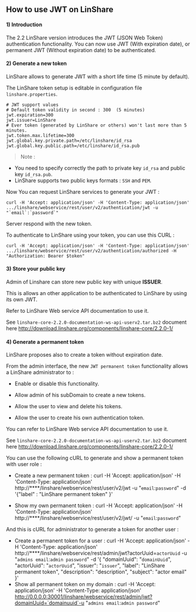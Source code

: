 ##  How to use JWT on LinShare

#### 1) Introduction

The 2.2 LinShare version introduces the JWT (JSON Web Token) authentication functionality. You can now use JWT (With expiration date), or permanent JWT (Without expiration date) to be authenticated.


#### 2) Generate a new token

LinShare allows to generate JWT with a short  life time (5 minute by default).

The LinShare token setup is editable in configuration file `linshare.properties`.

```
# JWT support values
# Default token validity in second : 300  (5 minutes)
jwt.expiration=300
jwt.issuer=LinShare
# Ever token (generated by LinShare or others) won't last more than 5 minutes.
jwt.token.max.lifetime=300
jwt.global.key.private.path=/etc/linshare/id_rsa
jwt.global.key.public.path=/etc/linshare/id_rsa.pub
```

> Note : <br>
* You need to specify correctly the path to private key `id_rsa` and public key `id_rsa.pub`.<br>
* LinShare supports two public keys formats : `SSH` and `PEM`.<br>

Now You can request LinShare services to generate your JWT :

    curl -H 'Accept: application/json' -H 'Content-Type: application/json' .../linshare/webservice/rest/user/v2/authentication/jwt -u "`email`:`password`"

Server respond with the new token.

To authenticate to LinShare using your token, you can use this CURL :

    curl -H 'Accept: application/json' -H 'Content-Type: application/json' .../linshare/webservice/rest/user/v2/authentication/authorized -H "Authorization: Bearer $token"

#### 3) Store your public key

Admin of Linshare can store new public key with unique __ISSUER__.

This is allows an other application to be authenticated to LinShare by using its own JWT.

Refer to LinShare Web service API documentation to use it.

See `linshare-core-2.2.0-documentation-ws-api-userv2.tar.bz2` document here  http://download.linshare.org/components/linshare-core/2.2.0-1/

#### 4) Generate a permanent token

LinShare proposes also to create a token without expiration date.

From the admin interface, the new `JWT permanent token` functionality allows a LinShare administrator to :

* Enable or disable this functionality.

* Allow admin of his subDomain to create a new tokens.

* Allow the user to view and delete his tokens.

* Allow the user to create his own authentication token.

You can refer to LinShare Web service API documentation to use it.

See `linshare-core-2.2.0-documentation-ws-api-userv2.tar.bz2` document here  http://download.linshare.org/components/linshare-core/2.2.0-1/

You can use the following cURL to generate and show a permanent token with user role :

* Create a new permanent token :
      curl -H 'Accept: application/json' -H 'Content-Type: application/json' http://****/linshare/webservice/rest/user/v2/jwt -u "`email`:`password`"  -d '{"label" : "LinShare permanent token" }'

* Show my own permanent token :
      curl -H 'Accept: application/json' -H 'Content-Type: application/json' http://****/linshare/webservice/rest/user/v2/jwt/ -u "`email`:`password`"

And this is cURL for administrator to generate a token for another user :

* Create a permanent token for a user :
      curl -H 'Accept: application/json' -H 'Content-Type: application/json' http://****/linshare/webservice/rest/admin/jwt?actorUuid=`actorUuid` -u "`admins email`:`admin password`"
      -d '{
        "domainUuid": "`domainUuid`",
        "actorUuid": "`actorUuid`",
        "issuer": "`issuer`",
        "label": "LinShare permanent token",
        "description": "description",
        "subject": "actor email"
      }'
* Show all permanent token on my domain :
      curl -H 'Accept: application/json' -H 'Content-Type: application/json' http://0.0.0.0:30001/linshare/webservice/rest/admin/jwt?domainUuid=`domainuuid`-u "`admins email`:`admin password`"
